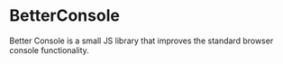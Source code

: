 BetterConsole
=============

Better Console is a small JS library that improves the standard browser console functionality.
